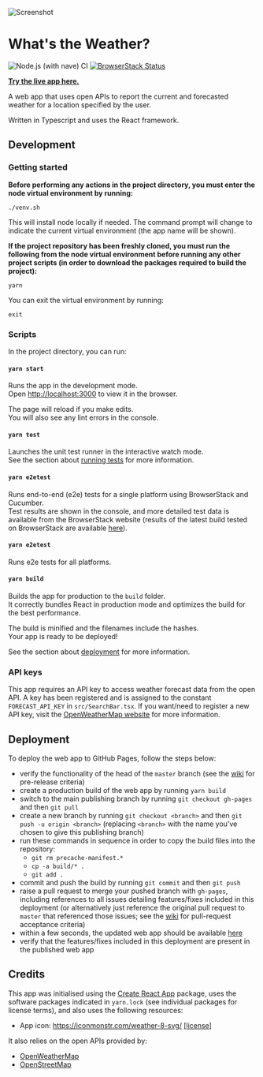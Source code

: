 ![Screenshot](/../gh-pages/screenshots/screenshot-main-ui.png?raw=true "Screenshot")

# What's the Weather?

![Node.js (with nave) CI](https://github.com/davey3000/whats-the-weather/workflows/Node.js%20(with%20nave)%20CI/badge.svg?branch=master)
[![BrowserStack Status](https://automate.browserstack.com/badge.svg?badge_key=Yzk3NHBBN0MzenJZNjgxaW4wRU9zNXZsK1hFc09ucDVLaWlHeEE4VFluOD0tLXVpejVqQmRZVTZaQWlPcUxyQzhUZXc9PQ==--5ace2d996166e120bc57cba8b607a824bfa67996)](https://automate.browserstack.com/public-build/Yzk3NHBBN0MzenJZNjgxaW4wRU9zNXZsK1hFc09ucDVLaWlHeEE4VFluOD0tLXVpejVqQmRZVTZaQWlPcUxyQzhUZXc9PQ==--5ace2d996166e120bc57cba8b607a824bfa67996)

**[Try the live app here.](https://davey3000.github.io/whats-the-weather/)**

A web app that uses open APIs to report the current and forecasted weather for
a location specified by the user.

Written in Typescript and uses the React framework.


## Development

### Getting started

**Before performing any actions in the project directory, you must enter the node
virtual environment by running:**

`./venv.sh`

This will install node locally if needed.  The command prompt will change to
indicate the current virtual environment (the app name will be shown).

**If the project repository has been freshly cloned, you must run the following
from the node virtual environment before running any other project scripts
(in order to download the packages required to build the project):**

`yarn`

You can exit the virtual environment by running:

`exit`

### Scripts

In the project directory, you can run:

#### `yarn start`

Runs the app in the development mode.<br />
Open [http://localhost:3000](http://localhost:3000) to view it in the browser.

The page will reload if you make edits.<br />
You will also see any lint errors in the console.

#### `yarn test`

Launches the unit test runner in the interactive watch mode.<br />
See the section about [running tests](https://facebook.github.io/create-react-app/docs/running-tests) for more information.

#### `yarn e2etest`

Runs end-to-end (e2e) tests for a single platform using BrowserStack and Cucumber.<br />
Test results are shown in the console, and more detailed test data is available
from the BrowserStack website (results of the latest build tested on BrowserStack
are available
[here](https://automate.browserstack.com/public-build/Yzk3NHBBN0MzenJZNjgxaW4wRU9zNXZsK1hFc09ucDVLaWlHeEE4VFluOD0tLXVpejVqQmRZVTZaQWlPcUxyQzhUZXc9PQ==--5ace2d996166e120bc57cba8b607a824bfa67996)).


#### `yarn e2etest`

Runs e2e tests for all platforms.

#### `yarn build`

Builds the app for production to the `build` folder.<br />
It correctly bundles React in production mode and optimizes the build for the best performance.

The build is minified and the filenames include the hashes.<br />
Your app is ready to be deployed!

See the section about [deployment](https://facebook.github.io/create-react-app/docs/deployment) for more information.

### API keys

This app requires an API key to access weather forecast data from the open API.
A key has been registered and is assigned to the constant `FORECAST_API_KEY` in
`src/SearchBar.tsx`.  If you want/need to register a new API key, visit the
[OpenWeatherMap website](https://openweathermap.org/api) for more information.


## Deployment

To deploy the web app to GitHub Pages, follow the steps below:

* verify the functionality of the head of the `master` branch (see the
  [wiki](https://github.com/davey3000/whats-the-weather/wiki) for pre-release
  criteria)
* create a production build of the web app by running `yarn build`
* switch to the main publishing branch by running `git checkout gh-pages` and
  then `git pull`
* create a new branch by running `git checkout <branch>` and then
  `git push -u origin <branch>` (replacing `<branch>` with the name you've
  chosen to give this publishing branch)
* run these commands in sequence in order to copy the build files into the
  repository:
  * `git rm precache-manifest.*`
  * `cp -a build/* .`
  * `git add .`
* commit and push the build by running `git commit` and then `git push`
* raise a pull request to merge your pushed branch with `gh-pages`, including
  references to all issues detailing features/fixes included in this deployment
  (or alternatively just reference the original pull request to `master` that
  referenced those issues; see the
  [wiki](https://github.com/davey3000/whats-the-weather/wiki) for pull-request
  acceptance criteria)
* within a few seconds, the updated web app should be available
  [here](https://davey3000.github.io/whats-the-weather/)
* verify that the features/fixes included in this deployment are present in
  the published web app

## Credits

This app was initialised using the [Create React App](https://github.com/facebook/create-react-app)
package, uses the software packages indicated in `yarn.lock` (see individual
packages for license terms), and also uses the following resources:

* App icon: https://iconmonstr.com/weather-8-svg/ [[license]](https://iconmonstr.com/license/)

It also relies on the open APIs provided by:

* [OpenWeatherMap](https://openweathermap.org)
* [OpenStreetMap](https://openstreetmap.org)
